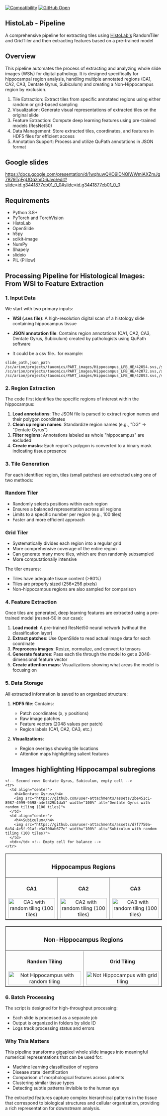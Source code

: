 [![Compatibility](https://img.shields.io/badge/Compatibility-Linux+%2F+OSX-blue.svg)]()
[![GitHub Open](https://img.shields.io/badge/open-1-yellow.svg)]()

## HistoLab - Pipeline

A comprehensive pipeline for extracting tiles using [HistoLab's](https://github.com/histolab/histolab) RandomTiler and GridTiler and then extracting features based on a pre-trained model

## Overview
This pipeline automates the process of extracting and analyzing whole slide images (WSIs) for digital pathology. It is designed specifically for hippocampal region analysis, handling multiple annotated regions (CA1, CA2, CA3, Dentate Gyrus, Subiculum) and creating a Non-Hippocampus region by exclusion.

1. Tile Extraction: Extract tiles from specific annotated regions using either random or grid-based sampling
2. Visualization: Generate visual representations of extracted tiles on the original slide
3. Feature Extraction: Compute deep learning features using pre-trained models (ResNet50)
4. Data Management: Store extracted tiles, coordinates, and features in HDF5 files for efficient access
5. Annotation Support: Process and utilize QuPath annotations in JSON format

## Google slides
https://docs.google.com/presentation/d/1wqhuwQKO9lDNQlWWmiAXZmJg7B79TqFgUOqzmDi6Jvo/edit?slide=id.g3441877eb01_0_0#slide=id.g3441877eb01_0_0

## Requirements

* Python 3.8+
* PyTorch and TorchVision
* HistoLab
* OpenSlide
* h5py
* scikit-image
* NumPy
* Shapely
* slideio
* PIL (Pillow)

## Processing Pipeline for Histological Images: From WSI to Feature Extraction

### 1. Input Data

We start with two primary inputs:
- **WSI (.svs file)**: A high-resolution digital scan of a histology slide containing hippocampus tissue
- **JSON annotation file**: Contains region annotations (CA1, CA2, CA3, Dentate Gyrus, Subiculum) created by pathologists using QuPath software

- It could be a csv file.. for example:

```
slide_path,json_path
/sc/arion/projects/tauomics/PART_images/Hippocampus_LFB_HE/42054.svs,/sc/arion/projects/tauomics/danielk/qupath_json_data_files/jsondatafiles/42054_1.json
/sc/arion/projects/tauomics/PART_images/Hippocampus_LFB_HE/42072.svs,/sc/arion/projects/tauomics/danielk/qupath_json_data_files/jsondatafiles/42072_1.json
/sc/arion/projects/tauomics/PART_images/Hippocampus_LFB_HE/42093.svs,/sc/arion/projects/tauomics/danielk/qupath_json_data_files/jsondatafiles/42093_1.json
```

### 2. Region Extraction

The code first identifies the specific regions of interest within the hippocampus:

1. **Load annotations**: The JSON file is parsed to extract region names and their polygon coordinates
2. **Clean up region names**: Standardize region names (e.g., "DG" → "Dentate Gyrus")
3. **Filter regions**: Annotations labeled as whole "hippocampus" are excluded
4. **Create masks**: Each region's polygon is converted to a binary mask indicating tissue presence

### 3. Tile Generation

For each identified region, tiles (small patches) are extracted using one of two methods:

### Random Tiler
- Randomly selects positions within each region
- Ensures a balanced representation across all regions
- Limits to a specific number per region (e.g., 100 tiles)
- Faster and more efficient approach

### Grid Tiler
- Systematically divides each region into a regular grid
- More comprehensive coverage of the entire region
- Can generate many more tiles, which are then randomly subsampled
- More computationally intensive

The tiler ensures:
- Tiles have adequate tissue content (>80%)
- Tiles are properly sized (256×256 pixels)
- Non-hippocampus regions are also sampled for comparison

### 4. Feature Extraction

Once tiles are generated, deep learning features are extracted using a pre-trained model (resnet-50 in our case):

1. **Load model**: A pre-trained ResNet50 neural network (without the classification layer)
2. **Extract patches**: Use OpenSlide to read actual image data for each coordinate
3. **Preprocess images**: Resize, normalize, and convert to tensors
4. **Generate features**: Pass each tile through the model to get a 2048-dimensional feature vector
5. **Create attention maps**: Visualizations showing what areas the model is focusing on

### 5. Data Storage

All extracted information is saved to an organized structure:

1. **HDF5 file**: Contains:
   - Patch coordinates (x, y positions)
   - Raw image patches
   - Feature vectors (2048 values per patch)
   - Region labels (CA1, CA2, CA3, etc.)

2. **Visualizations**:
   - Region overlays showing tile locations
   - Attention maps highlighting salient features
  
<!-- Main title for the attention maps section -->
<h2 align="center">Images highlighting Hippocampal subregions</h2>

<!-- Hippocampus regions table -->
<table border="1" cellpadding="10" cellspacing="0" width="100%">
  <thead>
    <tr>
      <th colspan="3" align="center"><h3>Hippocampus Regions</h3></th>
    </tr>
  </thead>
  <tbody>
    <!-- First row: CA1, CA2, CA3 -->
    <tr>
      <td align="center" width="33%">
        <h4>CA1</h4>
        <img src="https://github.com/user-attachments/assets/35105ad0-2a8d-4953-8a24-78095ccb26a6" width="100%" alt="CA1 with random tiling (100 tiles)">
      </td>
      <td align="center" width="33%">
        <h4>CA2</h4>
        <img src="https://github.com/user-attachments/assets/cf3e69d3-96d6-4bd2-8288-96b9b15ed24f" width="100%" alt="CA2 with random tiling (100 tiles)">
      </td>
      <td align="center" width="33%">
        <h4>CA3</h4>
        <img src="https://github.com/user-attachments/assets/44e6d2eb-b371-413a-9c89-12fa1839c466" width="100%" alt="CA3 with random tiling (100 tiles)">
      </td>
    </tr>
    
    <!-- Second row: Dentate Gyrus, Subiculum, empty cell -->
    <tr>
      <td align="center">
        <h4>Dentate Gyrus</h4>
        <img src="https://github.com/user-attachments/assets/2be451c1-8987-4999-9598-a4ef329b1da5" width="100%" alt="Dentate Gyrus with random tiling (100 tiles)">
      </td>
      <td align="center">
        <h4>Subiculum</h4>
        <img src="https://github.com/user-attachments/assets/d7f7750a-6a34-4e5f-91af-e3a700ab677e" width="100%" alt="Subiculum with random tiling (100 tiles)">
      </td>
      <td></td> <!-- Empty cell for balance -->
    </tr>
  </tbody>
</table>

<!-- Non-hippocampus regions table -->
<table border="1" cellpadding="10" cellspacing="0" width="100%" style="margin-top: 20px;">
  <thead>
    <tr>
      <th colspan="2" align="center"><h3>Non-Hippocampus Regions</h3></th>
    </tr>
  </thead>
  <tbody>
    <tr>
      <td align="center" width="50%">
        <h4>Random Tiling</h4>
        <img src="https://github.com/user-attachments/assets/b22ef0b3-d606-48e5-8e56-aa4bd4cd5e92" width="100%" alt="Not Hippocampus with random tiling">
      </td>
      <td align="center" width="50%">
        <h4>Grid Tiling</h4>
        <img src="https://github.com/user-attachments/assets/0f4f1500-9c4b-4d58-b8a8-00d997d03a05" width="100%" alt="Not Hippocampus with grid tiling">
      </td>
    </tr>
  </tbody>
</table>

### 6. Batch Processing

The script is designed for high-throughput processing:
- Each slide is processed as a separate job
- Output is organized in folders by slide ID
- Logs track processing status and errors

### Why This Matters

This pipeline transforms gigapixel whole slide images into meaningful numerical representations that can be used for:
- Machine learning classification of regions
- Disease state identification
- Comparison of morphological features across patients
- Clustering similar tissue types
- Detecting subtle patterns invisible to the human eye

The extracted features capture complex hierarchical patterns in the tissue that correspond to biological structures and cellular organization, providing a rich representation for downstream analysis.

